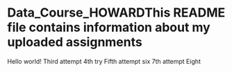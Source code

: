 # Data_Course_HOWARDThis README file contains information about my uploaded assignments
Hello world!
Third attempt
4th try
Fifth attempt
six
7th attempt
Eight
